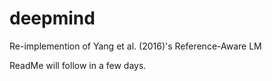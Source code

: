 # deepmind
Re-implemention of Yang et al. (2016)'s Reference-Aware LM

ReadMe will follow in a few days.
